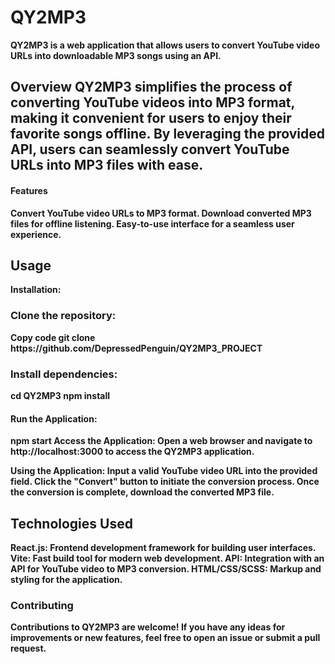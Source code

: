<h1>QY2MP3</h1>
<b>QY2MP3 is a web application that allows users to convert YouTube video URLs into downloadable MP3 songs using an API.<b/>
<h2>Overview</hh2>
QY2MP3 simplifies the process of converting YouTube videos into MP3 format, making it convenient for users to enjoy their favorite songs offline. By leveraging the provided API, users can seamlessly convert YouTube URLs into MP3 files with ease.

<h4>Features</h4>
Convert YouTube video URLs to MP3 format.
Download converted MP3 files for offline listening.
Easy-to-use interface for a seamless user experience.
<h2>Usage</h2>
Installation:
<h3>Clone the repository:</h3>
Copy code
git clone https://github.com/DepressedPenguin/QY2MP3_PROJECT

<h3>Install dependencies:</h3>
cd QY2MP3
npm install

<h4>Run the Application:</h4>
npm start
Access the Application:
Open a web browser and navigate to http://localhost:3000 to access the QY2MP3 application.

Using the Application:
Input a valid YouTube video URL into the provided field.
Click the "Convert" button to initiate the conversion process.
Once the conversion is complete, download the converted MP3 file.

<h2>Technologies Used</h2>
React.js: Frontend development framework for building user interfaces.
Vite: Fast build tool for modern web development.
API: Integration with an API for YouTube video to MP3 conversion.
HTML/CSS/SCSS: Markup and styling for the application.
<h3>Contributing</h3>
Contributions to QY2MP3 are welcome! If you have any ideas for improvements or new features, feel free to open an issue or submit a pull request.
